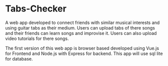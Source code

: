 # Tabs-Checker
A web app developed to connect friends with similar musical interests and using guitar tabs as their medium. Users can upload tabs of there songs and their friends can learn songs and improvise it. Users can also upload video tutorials for there songs.

The first version of this web app is browser based developed using Vue.js for Frontend and Node.js with Express for backend. This app will use sql lite for database.
